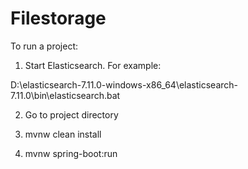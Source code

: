 # Filestorage

To run a project:

1. Start Elasticsearch. For example:

D:\elasticsearch-7.11.0-windows-x86_64\elasticsearch-7.11.0\bin\elasticsearch.bat

2. Go to project directory

3. mvnw clean install

4. mvnw spring-boot:run
